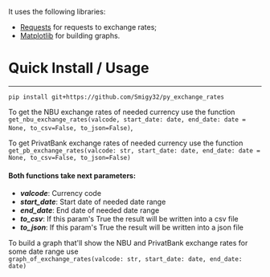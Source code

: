 It uses the following libraries:  
- [Requests](https://pypi.org/project/requests/) for requests to exchange rates;  
- [Matplotlib](https://pypi.org/project/matplotlib/) for building graphs.

# Quick Install / Usage
- --
`pip install git+https://github.com/Smigy32/py_exchange_rates`  

To get the NBU exchange rates of needed currency use the function
`get_nbu_exchange_rates(valcode, start_date: date, end_date: date = None, to_csv=False, to_json=False)`,  

To get PrivatBank exchange rates of needed currency use the function
`get_pb_exchange_rates(valcode: str, start_date: date, end_date: date = None, to_csv=False, to_json=False)`

#### Both functions take next parameters:
- **_valcode_**: Currency code  
- **_start_date_**: Start date of needed date range  
- **_end_date_**: End date of needed date range  
- **_to_csv_**: If this param's True the result will be written into a csv file  
- **_to_json_**: If this param's True the result will be written into a json file  

To build a graph that'll show the NBU and PrivatBank exchange rates for some date range use  
`graph_of_exchange_rates(valcode: str, start_date: date, end_date: date)`